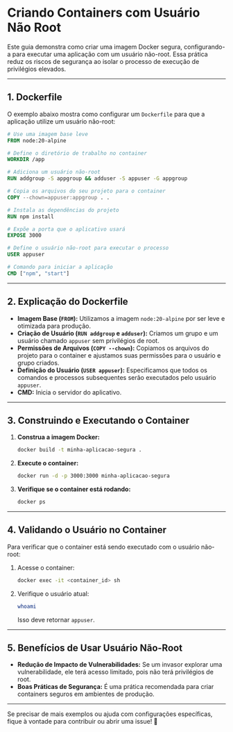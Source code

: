 # Criando Containers com Usuário Não Root

Este guia demonstra como criar uma imagem Docker segura, configurando-a para executar uma aplicação com um usuário não-root. Essa prática reduz os riscos de segurança ao isolar o processo de execução de privilégios elevados.

---

## **1. Dockerfile**

O exemplo abaixo mostra como configurar um `Dockerfile` para que a aplicação utilize um usuário não-root:

```dockerfile
# Use uma imagem base leve
FROM node:20-alpine

# Define o diretório de trabalho no container
WORKDIR /app

# Adiciona um usuário não-root
RUN addgroup -S appgroup && adduser -S appuser -G appgroup

# Copia os arquivos do seu projeto para o container
COPY --chown=appuser:appgroup . .

# Instala as dependências do projeto
RUN npm install

# Expõe a porta que o aplicativo usará
EXPOSE 3000

# Define o usuário não-root para executar o processo
USER appuser

# Comando para iniciar a aplicação
CMD ["npm", "start"]
```

---

## **2. Explicação do Dockerfile**

- **Imagem Base (`FROM`):** Utilizamos a imagem `node:20-alpine` por ser leve e otimizada para produção.
- **Criação de Usuário (`RUN addgroup` e `adduser`):** Criamos um grupo e um usuário chamado `appuser` sem privilégios de root.
- **Permissões de Arquivos (`COPY --chown`):** Copiamos os arquivos do projeto para o container e ajustamos suas permissões para o usuário e grupo criados.
- **Definição do Usuário (`USER appuser`):** Especificamos que todos os comandos e processos subsequentes serão executados pelo usuário `appuser`.
- **CMD:** Inicia o servidor do aplicativo.

---

## **3. Construindo e Executando o Container**

1. **Construa a imagem Docker:**
   ```bash
   docker build -t minha-aplicacao-segura .
   ```

2. **Execute o container:**
   ```bash
   docker run -d -p 3000:3000 minha-aplicacao-segura
   ```

3. **Verifique se o container está rodando:**
   ```bash
   docker ps
   ```

---

## **4. Validando o Usuário no Container**

Para verificar que o container está sendo executado com o usuário não-root:

1. Acesse o container:
   ```bash
   docker exec -it <container_id> sh
   ```

2. Verifique o usuário atual:
   ```bash
   whoami
   ```
   Isso deve retornar `appuser`.

---

## **5. Benefícios de Usar Usuário Não-Root**

- **Redução de Impacto de Vulnerabilidades:** Se um invasor explorar uma vulnerabilidade, ele terá acesso limitado, pois não terá privilégios de root.
- **Boas Práticas de Segurança:** É uma prática recomendada para criar containers seguros em ambientes de produção.

---

Se precisar de mais exemplos ou ajuda com configurações específicas, fique à vontade para contribuir ou abrir uma issue! 🚀
